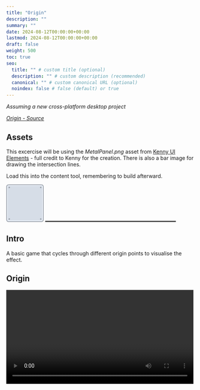 ```yaml
---
title: "Origin"
description: ""
summary: ""
date: 2024-08-12T00:00:00+00:00
lastmod: 2024-08-12T00:00:00+00:00
draft: false
weight: 500
toc: true
seo:
  title: "" # custom title (optional)
  description: "" # custom description (recommended)
  canonical: "" # custom canonical URL (optional)
  noindex: false # false (default) or true
---
```


_Assuming a new cross-platform desktop project_

_[Origin - Source](https://github.com/devbitesau/quickshots/blob/main/origin/OriginGame.cs)_

## Assets
This excercise will be using the _MetalPanel.png_ asset from [Kenny UI Elements](https://www.kenney.nl/assets/background-elements) - full credit to Kenny for the creation. There is also a bar image for drawing the intersection lines.

Load this into the content tool, remembering to build afterward.

![moon.png](img/metalPanel.png)
![bar.png](img/bar.png)

## Intro
A basic game that cycles through different origin points to visualise the effect.

## Origin



<video controls width="500">
  <source src="../img/origin.mp4" type="video/mp4" />
</video>
